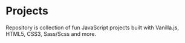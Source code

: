 # Projects
Repository is collection of fun JavaScript projects built with Vanilla.js, HTML5, CSS3, Sass/Scss and more.
